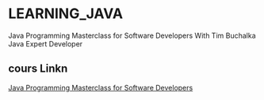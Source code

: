 # LEARNING_JAVA
Java Programming Masterclass for Software Developers With Tim Buchalka Java Expert Developer

## cours Linkn 
<a href="https://www.udemy.com/course/java-the-complete-java-developer-course/" target="_blank">Java Programming Masterclass for Software Developers</a>
